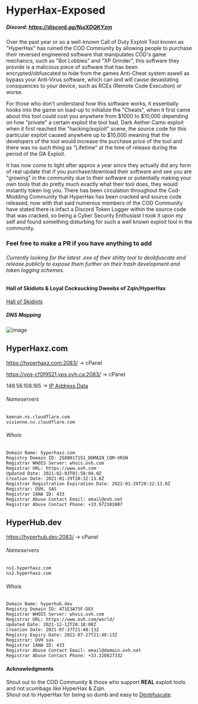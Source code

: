 # HyperHax-Exposed
##### Discord: https://discord.gg/NujXDQKYzm
Over the past year or so a well-known Call of Duty Exploit Tool known as "HyperHax" has ruined the COD Community by allowing people to purchase their reversed engineered software that manipulates COD's game mechanics, such as "Bot Lobbies" and "XP Grinder", this software they provide is a malicious piece of software that has been encrypted/obfuscated to hide from the games Anti-Cheat system aswell as bypass your Anti-Virus software, which can and will cause devastating consquences to your device, such as RCEs (Remote Code Execution) or worse. 

For those who don't understand how this software works, it essentially hooks into the game on load-up to initialize the "Cheats", when it first came about this tool could cost you anywhere from $1000 to $10,000 depending on how "private" a certain exploit the tool had, Dark Aether Camo exploit when it first reached the "hacking/exploit" scene, the source code for this particular exploit caused anywhere up to $10,000 meaning that the developers of the tool would increase the purchase price of the tool and there was no such thing as "Lifetime" at the time of release during the period of the DA Exploit.

It has now come to light after approx a year since they actually did any form of real update that if you purchase/download their software and see you are "growing" in the community due to their software or potentially making your own tools that do pretty much exactly what their tool does, they would instantly token log you.
There has been circulation throughout the Cod-Modding Community that HyperHax has been cracked and source code released, now with that said numerous members of the COD Community have stated there is infact a Discord Token Logger within the source code that was cracked, so being a Cyber Security Enthusiast I took it upon my self and found something disturbing for such a well known exploit tool in the community.

### Feel free to make a PR if you have anything to add
###### Currently looking for the latest .exe of their shitty tool to deobfuscate and release publicly to expose them further on their trash development and token logging schemes.

#### Hall of Skidiots & Loyal Cocksucking Dweebs of Zqin/HyperHax
[Hall of Skidiots](skids.md)

##### DNS Mapping
![image](https://user-images.githubusercontent.com/72463084/158075375-2f5d029e-6e61-4860-b63e-c97b8af0023f.png)


## HyperHaxz.com
https://hyperhaxz.com:2083/ -> cPanel

https://vps-cf0f9521.vps.ovh.ca:2083/ -> cPanel

149.56.108.165 -> [IP Address Data](ipdata.md)

###### Nameservers
```
keenan.ns.cloudflare.com
vivienne.ns.cloudflare.com
```
###### Whois
```
Domain Name: hyperhaxz.com
Registry Domain ID: 2588017151_DOMAIN_COM-VRSN
Registrar WHOIS Server: whois.ovh.com
Registrar URL: https://www.ovh.com
Updated Date: 2021-02-03T01:58:04.0Z
Creation Date: 2021-01-29T20:32:13.0Z
Registrar Registration Expiration Date: 2022-01-29T20:32:13.0Z
Registrar: OVH, SAS
Registrar IANA ID: 433
Registrar Abuse Contact Email: email@ovh.net
Registrar Abuse Contact Phone: +33.972101007
```

## HyperHub.dev 
https://hyperhub.dev:2083/ -> cPanel
###### Nameservers
```
ns1.hyperhaxz.com
ns2.hyperhaxz.com
```
###### Whois
```
Domain Name: hyperhub.dev
Registry Domain ID: 471E3A75F-DEV
Registrar WHOIS Server: whois.ovh.com
Registrar URL: https://www.ovh.com/world/
Updated Date: 2021-12-12T20:18:08Z
Creation Date: 2021-07-27T21:48:13Z
Registry Expiry Date: 2022-07-27T21:48:13Z
Registrar: OVH sas
Registrar IANA ID: 433
Registrar Abuse Contact Email: email@domain.ovh.net
Registrar Abuse Contact Phone: +33.320827332
```



#### Acknowledgments
Shout out to the COD Community & those who support **REAL** exploit tools and not scumbags like HyperHax & Zqin. <br>
Shout out to HyperHax for being so dumb and easy to [Deobfuscate](HyperHax-CW-Outdated.zip). 
